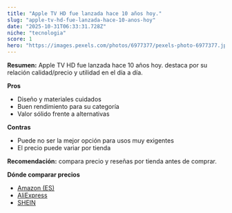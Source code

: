 ```yaml
---
title: "Apple TV HD fue lanzada hace 10 años hoy."
slug: "apple-tv-hd-fue-lanzada-hace-10-anos-hoy"
date: "2025-10-31T06:33:31.728Z"
niche: "tecnologia"
score: 1
hero: "https://images.pexels.com/photos/6977377/pexels-photo-6977377.jpeg?auto=compress&cs=tinysrgb&fit=crop&h=627&w=1200&auto=compress&cs=tinysrgb&w=1200&h=675&fit=crop"
---
```


**Resumen:** Apple TV HD fue lanzada hace 10 años hoy. destaca por su relación calidad/precio y utilidad en el día a día.

**Pros**
- Diseño y materiales cuidados
- Buen rendimiento para su categoría
- Valor sólido frente a alternativas

**Contras**
- Puede no ser la mejor opción para usos muy exigentes
- El precio puede variar por tienda

**Recomendación:** compara precio y reseñas por tienda antes de comprar.

**Dónde comparar precios**
- [Amazon (ES)](https://www.amazon.es/s?k=Apple%20TV%20HD%20fue%20lanzada%20hace%2010%20a%C3%B1os%20hoy.&tag=teknovashop25-21)
- [AliExpress](https://www.aliexpress.com/wholesale?SearchText=Apple%20TV%20HD%20fue%20lanzada%20hace%2010%20a%C3%B1os%20hoy.)
- [SHEIN](https://www.shein.com/pdsearch/Apple%20TV%20HD%20fue%20lanzada%20hace%2010%20a%C3%B1os%20hoy.)